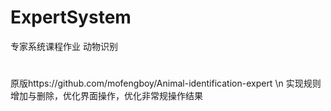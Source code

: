 # ExpertSystem
专家系统课程作业 动物识别
#
原版https://github.com/mofengboy/Animal-identification-expert \n
实现规则增加与删除，优化界面操作，优化非常规操作结果

